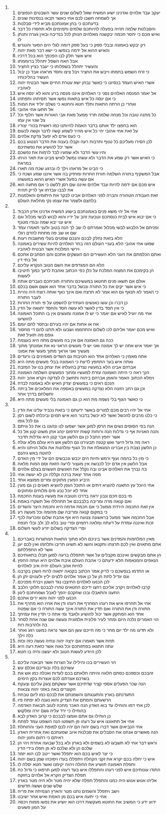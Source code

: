 <ol>
  <li>
    <ol>
      <li>יעקב עבד אלהים ואדנינו ישוע המשיח שאל לשלום שנים עשר השבטים הנפוצים׃</li>
      <li>אך לשמחה חשבו לכם אחי כאשר תבאו בנסינות שונים׃</li>
      <li>בדעתכם כי בחן אמונתכם מביא לידי סבלנות׃</li>
      <li>והסבלנות שלמה תהיה בפעלה להיותכם שלמים ותמימים ולא תחסרו כל דבר׃</li>
      <li>ואיש מכם כי יחסר חכמה יבקשנה מאלהים הנותן לכל בנדיבה ובאין גערה ותנתן לו׃</li>
      <li>רק יבקש באמונה ובבלי ספק כי בעל ספק דומה לגלי הים הסער והנגרש׃</li>
      <li>והאיש ההוא אל ידמה בנפשו כי ישא דבר מאת יהוה׃</li>
      <li>איש אשר חלק לבו הפכפך הוא בכל דרכיו׃</li>
      <li>אבל האח השפל יתהלל ברוממתו׃</li>
      <li>והעשיר יתהלל בשפלותו כי יעבר כציץ החציר׃</li>
      <li>כי זרח השמש בחמתו וייבש את החציר ויבל ציצו וחסד מראהו אבד כן יבול העשיר בהליכותיו׃</li>
      <li>אשרי האיש העמד בנסיונו כי כאשר נבחן ישא עטרת החיים אשר הבטיח יהוה לאהביו׃</li>
      <li>אל יאמר המנסה האלהים נסני כי האלהים איננו מנסה ברע והוא לא ינסה איש׃</li>
      <li>כי אם ינסה כל איש בתאות נפשו אשר תסיתהו ותפתהו׃</li>
      <li>ואחרי כן הרתה התאות ותלד חטא והחטא כי נשלם יוליד את המות׃</li>
      <li>אל תתעו אחי אהובי׃</li>
      <li>כל מתנה טובה וכל מנחה שלמה תרד ממעל מאת אבי האורות אשר חלוף וכל צל שנוי אין עמו׃</li>
      <li>הוא בחפצו ילד אותנו בדבר האמת להיותנו כמו ראשית בכורי יצוריו׃</li>
      <li>על זאת אחי אהובי יהי כל איש מהיר לשמע קשה לדבר וקשה לכעוס׃</li>
      <li>כי כעס אדם לא יפעל צדקת אלהים׃</li>
      <li>לכן הסירו מעליכם כל טנוף ותרבות רעה וקבלו בענוה את הדבר הנטוע בכם אשר יכל להושיע את נפשתיכם׃</li>
      <li>והיו עשי הדבר ולא שמעיו לבד לרמות את נפשכם׃</li>
      <li>כי האיש אשר רק שמע את הדבר ולא עשהו נמשל לאיש מביט את תאר הויתו במראה׃</li>
      <li>כי הביט אל מראהו וילך לו וברגע שכח מה תארו׃</li>
      <li>אבל המשקיף בתורה השלמה תורת החרות ומחזיק בה אשר איננו שמע ושכח כי אם עשה בפעל אשרי האיש ההוא במעשהו׃</li>
      <li>איש מכם אם ידמה להיות עבד אלהים ואיננו שם רסן ללשנו כי אם מתעה הוא את לבבו עבדתו אך לריק תהיה׃</li>
      <li>זאת העבודה הטהורה והברה לפני האלהים אבינו לבקר את היתומים והאלמנות בלחצם ולשמר את עצמו נקי מחלאת העולם׃</li>
    </ol>
  </li>
  <li>
    <ol>
      <li>אחי אל יהי משא פנים באמונתכם בישוע המשיח אדנינו אדון הכבוד׃</li>
      <li>כי אם יבוא איש לבית כנסתכם וטבעת זהב על ידיו והוא לבוש לבשי מכלול וגם איש עני יבא שמה ובגדו מטנף׃</li>
      <li>ופניתם אל הלבוש לבשי מכלול ואמרתם לו שב לך הנה בטוב ולעני תאמרו עמד שם או שב פה מתחת להדם רגלי׃</li>
      <li>הלא בזאת נחלק לבכם והנכם שפטים בעלי מחשבות רעות׃</li>
      <li>שמעו אחי אהובי הלא בעניי העולם הזה בחר האלהים להיות עשירים באמונה וירשי המלכות אשר הבטיח לאהביו׃</li>
      <li>ואתם הכלמתם את העני הלא העשירים הם העשקים אתכם והם הסחבים אתכם אל בתי דין׃</li>
      <li>הלא הם המגדפים את השם הטוב הנקרא עליכם׃</li>
      <li>הן בקימכם את המצוה המלכת על כלן כפי הכתוב ואהבת לרעך כמוך תיטיבו לעשות׃</li>
      <li>אולם אם תשאו פנים תחטאו במעשיכם והתורה תוכיחכם כעברים אותה׃</li>
      <li>כי איש אשר יקים את כל התורה ונכשל בדבר אחד הוא אשם אשם בכלם׃</li>
      <li>כי האמר לא תנאף גם הוא אמר לא תרצח ואם אינך נאף ואתה רוצח היה נהיית לעבר התורה׃</li>
      <li>כן דברו וכן עשו כאנשים העתידים להשפט על פי תורת החרות׃</li>
      <li>כי אין חסד בדין לאשר לא עשה חסד והחסד יתגאה על הדין׃</li>
      <li>אחי מה יועיל לאיש אם יאמר כי יש לו אמונה ומעשים אין בו התוכל האמונה להושיעו׃</li>
      <li>אח או אחות אם יהיו בעירם ובחסר לחם יומם׃</li>
      <li>ואיש מכם יאמר אליהם לכו לשלום והתחממו ושבעו ולא תתנו להם די מחסור גופם מה תועיל זאת׃</li>
      <li>ככה גם האמונה אם אין בה מעשים מתה היא בעצמה׃</li>
      <li>אך יאמר איש אתה יש לך אמונה ואני יש לי מעשים הראני נא את אמונתך מתוך מעשיך ואני אראך מתוך מעשי את אמוני׃</li>
      <li>אתה מאמין כי האלהים אחד הוא הטיבות גם השדים מאמינים בו ורעדים׃</li>
      <li>ואתה איש בער התחפץ לדעת כי האמונה בבלי מעשים מתה היא׃</li>
      <li>אברהם אבינו הלא במעשיו נצדק בהעלתו את יצחק בנו על המזבח׃</li>
      <li>הנך ראה כי היתה האמונה עזרת למעשיו ומתוך המעשים השלמה האמונה׃</li>
      <li>וימלא הכתוב האמר והאמן אברהם ביהוה ותחשב לו לצדקה ויקרא אהב יהוה׃</li>
      <li>הנכם ראים כי במעשים יצדק האיש ולא באמונה לבדה׃</li>
      <li>וכן גם רחב הזונה הלא נצדקה במעשים באספה את המלאכים אל ביתה ותשלחם בדרך אחר׃</li>
      <li>כי כאשר הגוף בלי נשמה מת הוא כן גם האמונה בלי מעשים מתה היא׃</li>
    </ol>
  </li>
  <li>
    <ol>
      <li>אחי אל יהיו רבים מכם למורים באשר ידעתם כי בזאת נכביד עלינו את הדין׃</li>
      <li>כי כלנו מרבים להכשל ואשר לא יכשל בדבור הוא איש תמים וביכלתו לשום רסן גם לכל גופו׃</li>
      <li>הנה בפי הסוסים נשים את הרסן למען אשר ישמעו לנו ונהגנו בו את כל גויתם׃</li>
      <li>והנה האניות אף כי גדלות הנה ורוחות קשות יהדפום ינהג אתן משוט קטן אל כל אשר יחפץ החבל כן גם הלשון אבר קטן היא וגדלות תדבר׃</li>
      <li>ראה מה גדול היער ואש קטנה תבעירנו גם הלשון אש היא עולם מלא עולה׃</li>
      <li>כן הלשון נצבת בין אברינו המגאלת את כל הגוף ומלהטת את גלגל הויתנו והיא להוטה באש גיהנם׃</li>
      <li>כי מין כל בהמה ועוף ורמש וחיות הים יכבש ונכבשים הם על ידי מין האדם׃</li>
      <li>אבל הלשון אין אדם יכל לכבשה אין מעצור לרעה הזאת וסם המות מלאה׃</li>
      <li>בה נברך את האלהים אבינו ובה נקלל את האנשים העשוים בצלם אלהים׃</li>
      <li>מפה אחד יצאת ברכה וקללה וכן לא יעשה אחי׃</li>
      <li>היביע המעין מתוקים ומרים ממוצא אחד׃</li>
      <li>אחי היוכל עץ התאנה להוציא זיתים או התוכל הגפן להוציא תאנים כן גם מעין אחד לא יוכל נבע מים מלוחים ומתוקים׃</li>
      <li>מי בכם חכם ונבון יראה בדרכו הטובה את מעשיו בענות החכמה׃</li>
      <li>ואם קנאה מרה ומריבה בלבבכם אל תתהללו ואל תשקרו באמת׃</li>
      <li>אין זאת החכמה הירדת ממעל כי אם חכמת אדמה היא וחכמת היצר והשדים׃</li>
      <li>כי במקום קנאה ומריבה שם מהומה וכל מעשה רע׃</li>
      <li>אבל החכמה אשר ממעל בראשונה צנועה היא אף אהבת שלום ומכרעת לכף זכות ואיננה עמדת על דעתה ומלאה רחמים ופרי טוב בלא לב ולב ובלי חנפה׃</li>
      <li>ופרי הצדקה בשלום יזרע לעשי השלום׃</li>
    </ol>
  </li>
  <li>
    <ol>
      <li>מאין המלחמות והמדנים אשר ביניכם הלא מתוך התאות המתגרות באבריכם׃</li>
      <li>אתם מתאוים ואין לכם תרצחו ותקנאו והשג לא תשיגו תריבו ותלחמו ואין לכם יען אשר לא התפללתם׃</li>
      <li>הן אתם מבקשים ואינכם מקבלים על אשר תתפללו ברעה למען תבלו בתאותיכם׃</li>
      <li>הנאפים והמנאפות הלא ידעתם כי אהבת העולם איבת אלהים היא ועתה החפץ להיות אהב העולם יהיה איב לאלהים׃</li>
      <li>או התדמו בנפשכם כי לריק אמר הכתוב בקנאה יתאוה לרוח השכן בקרבנו׃</li>
      <li>וגם יגדיל לתת חן על כן אומר אלהים ללצים יליץ ולענוים יתן חן׃</li>
      <li>לכן הכנעו לאלהים התיצבו נגד השטן ויברח מפניכם׃</li>
      <li>קרבו לאלהים ויקרב אליכם רחצו ידיכם החטאים טהרו לבבכם חלוקי הלבב׃</li>
      <li>התענו והתאבלו ובכו שחקכם יהפך לאבל ושמחתכם ליגון׃</li>
      <li>הכנעו לפני יהוה והוא ירים אתכם׃</li>
      <li>אחי אל תחרפו איש את רעהו המחרף את רעהו ודן את אחיו הוא מחרף את התורה ודן את התורה ואם תדין את התורה אינך עשה התורה כי אם שפטה׃</li>
      <li>אחד הוא המחקק אשר יכול להושיע ולאבד ומי אתה כי תדין את עמיתך׃</li>
      <li>הוי האמרים נלכה היום ומחר לעיר פלונית אלמונית ונעשה שם שנה אחת לסחר בה ולהרבות רוח׃</li>
      <li>ולא תדעו מה ילד יום מחר כי מה חייכם עשן הם אשר נראה כמעט רגע ואחר כלה וילך׃</li>
      <li>תחת אשר תאמרו אם ירצה יהוה ונחיה נעשה כזה וכזה׃</li>
      <li>עתה תתגאו בפחזותכם וכל גאוה אשר כזאת רעה היא׃</li>
      <li>לכן היודע לעשות הטוב ולא יעשנו והיה בו חטא׃</li>
    </ol>
  </li>
  <li>
    <ol>
      <li>הוי העשירים בכו והילילו על הצרות אשר תבאנה עליכם׃</li>
      <li>עשרכם בלה ובגדיכם אכלם עש׃</li>
      <li>זהבכם וכספכם כסתם חלאה והיתה חלאתם בכם לעדות ואכלה כמו אש את בשרכם אצרתם לכם אוצרות בקץ הימים׃</li>
      <li>הנה שכר הפעלים אספי קציר שדתיכם אשר עשקתם צעק עליכם וצעקת הקוצרים באה באזני יהוה צבאות׃</li>
      <li>התעדנתם בארץ והתענגתם והשמנתם את לבכם כמו ליום טבחה׃</li>
      <li>הרשעתם והמתם את הצדיק והוא נענה לא יפתח פיו׃</li>
      <li>לכן אחי דמו והוחילו עד בוא האדון הנה האכר מחכה לטוב תבואת האדמה בהוחילו כי ירד עליה גשם יורה ומלקוש׃</li>
      <li>כן הוחילו גם אתם ואמצו לבבכם כי קרוב האדון לבא׃</li>
      <li>אחי אל תתאוננו איש על רעהו פן תשפטו הנה השופט עמד לפתח׃</li>
      <li>אחי הנביאים אשר דברו בשם יהוה הם יהיו לכם למופת העני והתוחלת׃</li>
      <li>הנה מאשרים אנחנו את הסבלים את סבלנות איוב שמעתכם ואת אחרית האדון ראיתם כי רחום וחנון יהוה׃</li>
      <li>וראש דבר אחי לא תשבעו לא בשמים ולא בארץ ולא בכל שבועה אחרת ויהי הן שלכם הן ולא שלכם לא פן תפלו בידי הדין׃</li>
      <li>כי יצר לאיש בכם הוא יתפלל ואשר ייטב לבו הוא יזמר׃</li>
      <li>איש כי יחלה בכם יקרא את זקני הקהלה ויתפללו בעדו ויסוכהו שמן בשם יהוה׃</li>
      <li>ותפלת האמונה תושיע את החולה ויהוה יקימנו ואשר חטא יסלח לו׃</li>
      <li>התודו עונותיכם איש לפני רעהו והתפללו איש בעד רעהו למען תרפאו כי גדול כח תפלת הצדיק הקרא אל אלהים בחזקה׃</li>
      <li>אליהו אנוש אנוש היה כמנו והתפלל תפלה שלא יהיה מטר ולא היה מטר בארץ שלש שנים וששה חדשים׃</li>
      <li>וישב ויתפלל והשמים נתנו מטר והארץ הצמיחה את פריה׃</li>
      <li>אחי כי יתעה איש בכם מן האמת ואיש אחר ישיבנו׃</li>
      <li>ידוע ידע כי המשיב את החוטא מעקשות דרכו הוא יושיע את נפשו ממות ויכסה על המון פשעים׃</li>
    </ol>
  </li>
</ol>
